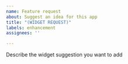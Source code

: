 ```yaml
---
name: Feature request
about: Suggest an idea for this app
title: "(WIDGET REQUEST)"
labels: enhancement
assignees: ''

---
```


Describe the widget suggestion you want to add

